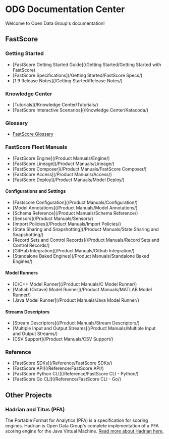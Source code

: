 # ODG Documentation Center

Welcome to Open Data Group's documentation!

<!-- Search Bar -->
<!--<form action="/search.html" method="get">-->
<!--    <label for="search_box">Search</label>-->
<!--    <input type="text" id="search_box" name="query">-->
<!--    <input type="submit" value="search">-->
<!--</form>-->


## FastScore

### Getting Started

- [FastScore Getting Started Guide](/Getting Started/Getting Started with FastScore)
- [FastScore Specifications](/Getting Started/FastScore Specs/)
- [1.9 Release Notes](/Getting Started/Release Notes/)

### Knowledge Center

- [Tutorials](/Knowledge Center/Tutorials/)
- [FastScore Interactive Scenarios](/Knowledge Center/Katacoda/)

### Glossary

- [FastScore Glossary](/Glossary/)

### FastScore Fleet Manuals

- [FastScore Engine](/Product Manuals/Engine/)
- [FastScore Lineage](/Product Manuals/Lineage/)
- [FastScore Composer](/Product Manuals/FastScore Composer/)
- [FastScore Access](/Product Manuals/Access/)
- [FastScore Deploy](/Product Manuals/Model Deploy/)

#### Configurations and Settings

- [Fastscore Configuration](/Product Manuals/Configuration/)
- [Model Annotations](/Product Manuals/Model Annotations/)
- [Schema Reference](/Product Manuals/Schema Reference/)
- [Sensors](/Product Manuals/Sensors/)
- [Import Policies](/Product Manuals/Import Policies/)
- [State Sharing and Snapshotting](/Product Manuals/State Sharing and Snapshotting/)
- [Record Sets and Control Records](/Product Manuals/Record Sets and Control Records/)
- [GitHub Integration](/Product Manuals/Github Integration/)
- [Standalone Baked Engines](/Product Manuals/Standalone Baked Engines/)

#### Model Runners

- [C/C++ Model Runner](/Product Manuals/C Model Runner/)
- [Matlab (Octave) Model Runner](/Product Manuals/MATLAB Model Runner/)
- [Java Model Runner](/Product Manuals/Java Model Runner/)

#### Streams Descriptors

- [Stream Descriptors](/Product Manuals/Stream Descriptors/)
- [Multiple Input and Output Streams](/Product Manuals/Multiple Input and Output Streams/)
- [CSV Support](/Product Manuals/CSV Support/)

### Reference

- [FastScore SDKs](/Reference/FastScore SDKs/)
- [FastScore API](/Reference/FastScore API/)
- [FastScore Python CLI](/Reference/FastScore CLI - Python/)
- [FastScore Go CLI](/Reference/FastScore CLI - Go/)

## Other Projects

### Hadrian and Titus (PFA)

The Portable Format for Analytics (PFA) is a specification for scoring engines.
Hadrian is Open Data Group's complete implementation of a PFA scoring engine for
the Java Virtual Machine. [Read more about Hadrian here.](Hadrian)


